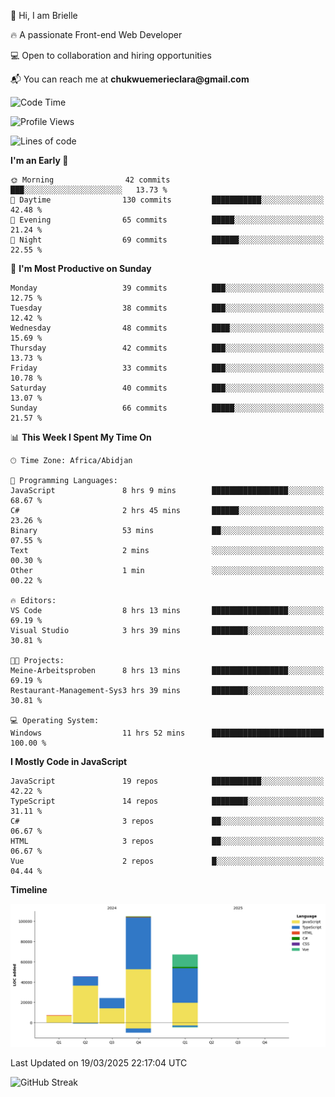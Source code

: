 <div align="left">
  <p>👋 Hi, I am Brielle</p>
  <p>🔥 A passionate Front-end Web Developer</p>
  <p>💻 Open to collaboration and hiring opportunities</p>
  <p>📬 You can reach me at <strong>chukwuemerieclara@gmail.com</strong></p>
</div>


 
 <!--START_SECTION:waka-->
![Code Time](http://img.shields.io/badge/Code%20Time-535%20hrs%2047%20mins-blue)

![Profile Views](http://img.shields.io/badge/Profile%20Views-0-blue)

![Lines of code](https://img.shields.io/badge/From%20Hello%20World%20I%27ve%20Written-248.8%20thousand%20lines%20of%20code-blue)

**I'm an Early 🐤** 

```text
🌞 Morning                42 commits          ███░░░░░░░░░░░░░░░░░░░░░░   13.73 % 
🌆 Daytime                130 commits         ███████████░░░░░░░░░░░░░░   42.48 % 
🌃 Evening                65 commits          █████░░░░░░░░░░░░░░░░░░░░   21.24 % 
🌙 Night                  69 commits          ██████░░░░░░░░░░░░░░░░░░░   22.55 % 
```
📅 **I'm Most Productive on Sunday** 

```text
Monday                   39 commits          ███░░░░░░░░░░░░░░░░░░░░░░   12.75 % 
Tuesday                  38 commits          ███░░░░░░░░░░░░░░░░░░░░░░   12.42 % 
Wednesday                48 commits          ████░░░░░░░░░░░░░░░░░░░░░   15.69 % 
Thursday                 42 commits          ███░░░░░░░░░░░░░░░░░░░░░░   13.73 % 
Friday                   33 commits          ███░░░░░░░░░░░░░░░░░░░░░░   10.78 % 
Saturday                 40 commits          ███░░░░░░░░░░░░░░░░░░░░░░   13.07 % 
Sunday                   66 commits          █████░░░░░░░░░░░░░░░░░░░░   21.57 % 
```


📊 **This Week I Spent My Time On** 

```text
🕑︎ Time Zone: Africa/Abidjan

💬 Programming Languages: 
JavaScript               8 hrs 9 mins        █████████████████░░░░░░░░   68.67 % 
C#                       2 hrs 45 mins       ██████░░░░░░░░░░░░░░░░░░░   23.26 % 
Binary                   53 mins             ██░░░░░░░░░░░░░░░░░░░░░░░   07.55 % 
Text                     2 mins              ░░░░░░░░░░░░░░░░░░░░░░░░░   00.30 % 
Other                    1 min               ░░░░░░░░░░░░░░░░░░░░░░░░░   00.22 % 

🔥 Editors: 
VS Code                  8 hrs 13 mins       █████████████████░░░░░░░░   69.19 % 
Visual Studio            3 hrs 39 mins       ████████░░░░░░░░░░░░░░░░░   30.81 % 

🐱‍💻 Projects: 
Meine-Arbeitsproben      8 hrs 13 mins       █████████████████░░░░░░░░   69.19 % 
Restaurant-Management-Sys3 hrs 39 mins       ████████░░░░░░░░░░░░░░░░░   30.81 % 

💻 Operating System: 
Windows                  11 hrs 52 mins      █████████████████████████   100.00 % 
```

**I Mostly Code in JavaScript** 

```text
JavaScript               19 repos            ███████████░░░░░░░░░░░░░░   42.22 % 
TypeScript               14 repos            ████████░░░░░░░░░░░░░░░░░   31.11 % 
C#                       3 repos             ██░░░░░░░░░░░░░░░░░░░░░░░   06.67 % 
HTML                     3 repos             ██░░░░░░░░░░░░░░░░░░░░░░░   06.67 % 
Vue                      2 repos             █░░░░░░░░░░░░░░░░░░░░░░░░   04.44 % 
```



**Timeline**

![Lines of Code chart](https://raw.githubusercontent.com/Brielle28/Brielle28/main/assets/bar_graph.png)


 Last Updated on 19/03/2025 22:17:04 UTC
<!--END_SECTION:waka-->

![GitHub Streak](https://github-readme-streak-stats.herokuapp.com/?user=Brielle28)



